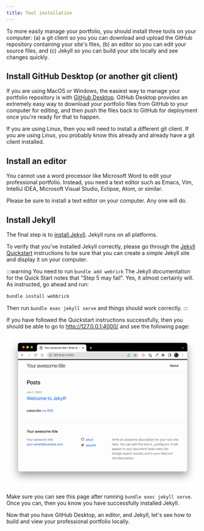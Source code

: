 ```yaml
---
title: Tool installation
---
```


To more easily manage your portfolio, you should install three tools on your computer: (a) a git client so you you can download and upload the GitHub repository containing your site's files, (b) an editor so you can edit your source files, and (c) Jekyll so you can build your site locally and see changes quickly.

## Install GitHub Desktop (or another git client)

If you are using MacOS or Windows, the easiest way to manage your portfolio repository is with [GitHub Desktop](https://desktop.github.com/).  GitHub Desktop provides an extremely easy way to download your portfolio files from GitHub to your computer for editing, and then push the files back to GitHub for deployment once you're ready for that to happen.

If you are using Linux, then you will need to install a different git client. If you are using Linux, you probably know this already and already have a git client installed.

## Install an editor

You cannot use a word processor like Microsoft Word to edit your professional portfolio.  Instead, you need a text editor such as Emacs, Vim, IntelliJ IDEA, Microsoft Visual Studio, Eclipse, Atom, or similar.

Please be sure to install a text editor on your computer.  Any one will do.

## Install Jekyll

The final step is to [install Jekyll](https://jekyllrb.com/docs/installation/). Jekyll runs on all platforms.

To verify that you've installed Jekyll correctly, please go through the [Jekyll Quickstart](https://jekyllrb.com/docs/) instructions to be sure that you can create a simple Jekyll site and display it on your computer.

:::warning You need to run `bundle add webrick`
The Jekyll documentation for the Quick Start notes that "Step 5 may fail".  Yes, it almost certainly will.  As instructed, go ahead and run:  

```sh
bundle install webbrick
```

Then run `bundle exec jekyll serve` and things should work correctly.
:::

If you have followed the Quickstart instructions successfully, then you should be able to go to http://127.0.0.1:4000/ and see the following page:

![](/img/user-guide/jekyll-quick-start-page.png)

Make sure you can see this page after running `bundle exec jekyll serve`.  Once you can, then you know you have successfully installed Jekyll.

Now that you have GitHub Desktop, an editor, and Jekyll, let's see how to build and view your professional portfolio locally.
